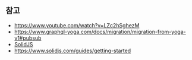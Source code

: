 ## 참고

- https://www.youtube.com/watch?v=LZc2hSghezM
- https://www.graphql-yoga.com/docs/migration/migration-from-yoga-v1#pubsub
- [SolidJS](https://github.com/solidjs/solid)
- https://www.solidjs.com/guides/getting-started
